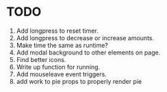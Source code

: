 # TODO

1. Add longpress to reset timer.
1. Add longpress to decrease or increase amounts.
1. Make time the same as runtime?
2. Add modal background to other elements on page.
3. Find better icons.
4. Write up function for running.
5. Add mouseleave event triggers.
6. add work to pie props to properly render pie
